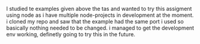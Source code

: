 I studied te examples given above the tas and wanted to try this assigment using node
as i have multiple node-projects in development at the moment. i cloned my repo and saw that the example had the same port i used so basically nothing needed to be changed. i managed to get the development env working, definetly going to try this in the future.
